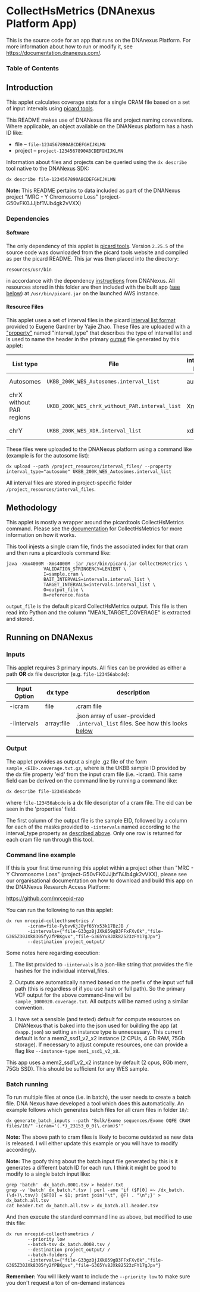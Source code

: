 # CollectHsMetrics (DNAnexus Platform App)

This is the source code for an app that runs on the DNAnexus Platform.
For more information about how to run or modify it, see
https://documentation.dnanexus.com/.

### Table of Contents

## Introduction

This applet calculates coverage stats for a single CRAM file based on a set of input intervals using [picard tools](https://broadinstitute.github.io/picard/).

This README makes use of DNANexus file and project naming conventions. Where applicable, an object available on the DNANexus
platform has a hash ID like:

* file – `file-1234567890ABCDEFGHIJKLMN`
* project – `project-1234567890ABCDEFGHIJKLMN`

Information about files and projects can be queried using the `dx describe` tool native to the DNANexus SDK:

```commandline
dx describe file-1234567890ABCDEFGHIJKLMN
```

**Note:** This README pertains to data included as part of the DNANexus project "MRC - Y Chromosome Loss" (project-G50vFK0JJjbf1VJb4gk2vVXX)

### Dependencies

#### Software

The only dependency of this applet is [picard tools](https://broadinstitute.github.io/picard/). Version `2.25.5` of
the source code was downloaded from the picard tools website and compiled as per the picard README. This jar was then
placed into the directory:

`resources/usr/bin`

in accordance with the dependency [instructions](https://documentation.dnanexus.com/developer/apps/dependency-management/asset-build-process)
from DNANexus. All resources stored in this folder are then included with the built app ([see below](#)) at `/usr/bin/picard.jar`
on the launched AWS instance.

#### Resource Files

This applet uses a set of interval files in the picard [interval list format](https://gatk.broadinstitute.org/hc/en-us/articles/360035531852-Intervals-and-interval-lists)
provided to Eugene Gardner by Yajie Zhao. These files are uploaded with a ["property"](https://documentation.dnanexus.com/developer/api/introduction-to-data-object-metadata/properties)
named "interval_type" that describes the type of interval list and is used to name the header in the primary 
[output](#output) file generated by this applet:

| List type | File | interval_type property | DNANexus file hash |
|-----------------------------------------------------| --------- | -------- | -------- |
| Autosomes | `UKBB_200K_WES_Autosomes.interval_list` | autosome |  file-G33gzBjJXk859gB3FFxFXv6k |
| chrX without PAR regions | `UKBB_200K_WES_chrX_without_PAR.interval_list` | XnoPAR | file-G365Z30JXk8305fy2fPBKgvx |
| chrY | `UKBB_200K_WES_XDR.interval_list` | xdr | file-G365Yv8JXk82523zFY17gJpv

These files were uploaded to the DNANexus platform using a command like (example is for the autosome list):

```commandline
dx upload --path /project_resources/interval_files/ --property interval_type="autosome" UKBB_200K_WES_Autosomes.interval_list
```

All interval files are stored in project-specific folder `/project_resources/interval_files`. 

## Methodology

This applet is mostly a wrapper around the picardtools CollectHsMetrics command. Please see the [documentation](https://gatk.broadinstitute.org/hc/en-us/articles/360036856051-CollectHsMetrics-Picard-)
for CollectHsMetrics for more information on how it works.

This tool injests a single cram file, finds the associated index for that cram and then runs a picardtools command like:

```commandline
java -Xmx4000M -Xms4000M -jar /usr/bin/picard.jar CollectHsMetrics \
              VALIDATION_STRINGENCY=LENIENT \
              I=sample.cram \
              BAIT_INTERVALS=intervals.interval_list \
              TARGET_INTERVALS=intervals.interval_list \
              O=output_file \
              R=reference.fasta
```

`output_file` is the default picard CollectHsMetrics output. This file is then read into Python and the column 
"MEAN_TARGET_COVERAGE" is extracted and stored.

## Running on DNANexus

### Inputs

This applet requires 3 primary inputs. All files can be provided as either a path **OR** dx file descriptor (e.g. `file-123456abcde`):

|  Input Option   |  dx type  |  description |
|-----------------|-----------|--------------|
| -icram         | file       | .cram file                          |
| -iintervals    | array:file | .json array of user-provided `.interval_list` files. See how this looks [below](#command-line-example) |

### Output

The applet provides as output a single .gz file of the form `sample_<EID>.coverage.txt.gz`, where <EID> is the UKBB sample
ID provided by the dx file property 'eid' from the input cram file (i.e. -icram). This same field can be derived on the 
command line by running a command like:

```
dx describe file-123456abcde
```

where `file-123456abcde` is a dx file descriptor of a cram file. The eid can be seen in the 'properties' field.

The first column of the output file is the sample EID, followed by a column for each of the masks provided to `-iintervals`
named according to the interval_type property as [described above](#resource-files). Only one row is returned for each
cram file run through this tool.

### Command line example

If this is your first time running this applet within a project other than "MRC - Y Chromosome Loss" (project-G50vFK0JJjbf1VJb4gk2vVXX),
please see our organisational documentation on how to download and build this app on the DNANexus Research Access Platform:

https://github.com/mrcepid-rap

You can run the following to run this applet:

```commandline
dx run mrcepid-collecthsmetrics /
        -icram=file-FybvvKjJ8yf65Yx53k17BzJB /
        -iintervals={"file-G33gzBjJXk859gB3FFxFXv6k","file-G365Z30JXk8305fy2fPBKgvx","file-G365Yv8JXk82523zFY17gJpv"}
        --destination project_output/
```

Some notes here regarding execution:
1. The list provided to `-iintervals` is a json-like string that provides the file hashes for the individual interval_files. 

2. Outputs are automatically named based on the prefix of the input vcf full path (this is regardless of if you use hash or full path). So
the primary VCF output for the above command-line will be `sample_1000020.coverage.txt`. All outputs will be named using a similar convention.

3. I have set a sensible (and tested) default for compute resources on DNANexus that is baked into the json used for building the app (at `dxapp.json`)
so setting an instance type is unnecessary. This current default is for a mem2_ssd1_v2_x2 instance (2 CPUs, 4 Gb RAM, 75Gb storage).
If necessary to adjust compute resources, one can provide a flag like `--instance-type mem1_ssd1_v2_x8`.

This app uses a mem2_ssd1_v2_x2 instance by default (2 cpus, 8Gb mem, 75Gb SSD). This should be sufficient for any WES sample.

### Batch running

To run multiple files at once (i.e. in batch), the user needs to create a batch file. DNA Nexus have developed a tool 
which does this automatically. An example follows which generates batch files for all cram files in folder `10/`:

```commandline
dx generate_batch_inputs --path "Bulk/Exome sequences/Exome OQFE CRAM files/10/" -icram='(.*)_23153_0_0(\.cram)$''
```

**Note:** The above path to cram files is likely to become outdated as new data is released. I will either update this 
example or you will have to modify accordingly.

**Note:** The goofy thing about the batch input file generated by this is it generates a different batch ID for each run.
I think it might be good to modify to a single batch input like:

```commandline
grep 'batch'  dx_batch.0001.tsv > header.txt
grep -v 'batch' dx_batch.*.tsv | perl -ane 'if ($F[0] =~ /dx_batch.(\d+)\.tsv/) {$F[0] = $1; print join("\t", @F) . "\n";}' > dx_batch.all.tsv
cat header.txt dx_batch.all.tsv > dx_batch.all.header.tsv
```

And then execute the standard command line as above, but modified to use this file:

```commandline
dx run mrcepid-collecthsmetrics /
        --priority low
        --batch-tsv dx_batch.0008.tsv /
        --destination project_output/ /
        --batch-folders /
        -iintervals={"file-G33gzBjJXk859gB3FFxFXv6k","file-G365Z30JXk8305fy2fPBKgvx","file-G365Yv8JXk82523zFY17gJpv"}
```

**Remember:** You will likely want to include the `--priority low` to make sure you don't request a ton of on-demand instances
